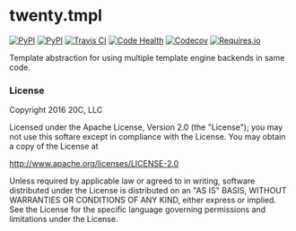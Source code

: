 
# twenty.tmpl

[![PyPI](https://img.shields.io/pypi/v/twenty.tmpl.svg?maxAge=3600)](https://pypi.python.org/pypi/twenty.tmpl)
[![PyPI](https://img.shields.io/pypi/pyversions/twenty.tmpl.svg?maxAge=3600)](https://pypi.python.org/pypi/twenty.tmpl)
[![Travis CI](https://img.shields.io/travis/20c/twenty.tmpl.svg?maxAge=3600)](https://travis-ci.org/20c/twenty.tmpl)
[![Code Health](https://landscape.io/github/20c/twenty.tmpl/master/landscape.svg?style=flat)](https://landscape.io/github/20c/twenty.tmpl/master)
[![Codecov](https://img.shields.io/codecov/c/github/20c/twenty.tmpl/master.svg?maxAge=3600)](https://codecov.io/github/20c/twenty.tmpl)
[![Requires.io](https://img.shields.io/requires/github/20c/twenty.tmpl.svg?maxAge=3600)](https://requires.io/github/20c/twenty.tmpl/requirements)

Template abstraction for using multiple template engine backends in same code.

### License

Copyright 2016 20C, LLC

Licensed under the Apache License, Version 2.0 (the "License");
you may not use this softare except in compliance with the License.
You may obtain a copy of the License at

   http://www.apache.org/licenses/LICENSE-2.0

Unless required by applicable law or agreed to in writing, software
distributed under the License is distributed on an "AS IS" BASIS,
WITHOUT WARRANTIES OR CONDITIONS OF ANY KIND, either express or implied.
See the License for the specific language governing permissions and
limitations under the License.

